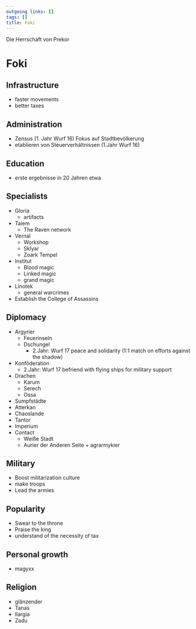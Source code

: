 ```yaml
---
outgoing links: []
tags: []
title: Foki
---
```

Die Herrschaft von Prekor
# Foki
## Infrastructure
 * faster movements
 * better taxes
## Administration
 * Zensus (1. Jahr Wurf 16) Fokus auf Stadtbevölkerung
 * etablieren von Steuerverhältnissen (1.Jahr Wurf 16)

## Education
 * erste ergebnisse in 20 Jahren etwa

## Specialists
 * Gloria
   * artifacts
 * Taiem
   * The Raven network
 * Vernal
   * Workshop
   * Sklyar
   * Zoark Tempel
 * Institut
   * Blood magic
   * Linked magic
   * grand magic
 * Linotek 
   * general warcrimes
 * Establish the College of Assassins

## Diplomacy
 * Argyrier 
   * Feuerinseln
   * Dschungel    
     * 2.Jahr: Wurf 17 peace and solidarity (1:1 match on efforts against the shadow)
 * Konföderation   
     * 2.Jahr: Wurf 17 befriend with flying ships for military support
 * Drachen
	* Karum
	* Serech
	* Ossa
 * Sumpfstädte
 * Atterkan
 * Chaoslande
 * Tantor 
 * Imperium
 * Contact
   * Weiße Stadt
   * Aurier der Anderen Seite + agrarmykier

## Military
 * Boost militarization culture
 * make troops
 * Lead the armies

## Popularity
 * Swear to the throne
 * Praise the king
 * understand of the necessity of tax

## Personal growth
 * magyxx

## Religion
 * glänzender
 * Tanas
 * Ilargia
 * Zadu

